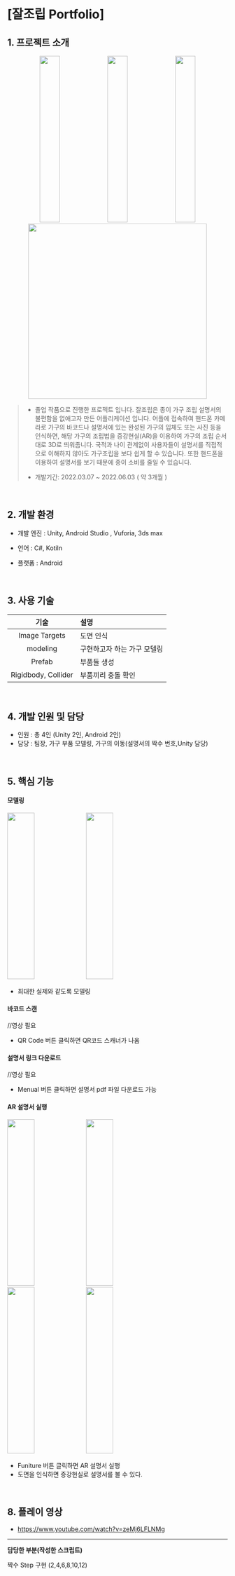 
# [잘조립 Portfolio]


## 1. 프로젝트 소개

<div align="center">

  <img src="https://github.com/user-attachments/assets/7d42f6f3-676e-4d22-ac5c-99d1500a22bf" width="30%" height="380"/>
  <img src="https://github.com/user-attachments/assets/fc94570a-0fa1-4358-9d1d-70d4189d9f81" width="30%" height="380"/>
  <img src="https://github.com/user-attachments/assets/bcf4ec01-1e57-49a9-8721-ad32e5d6c390" width="30%" height="380"/>
  <img src="https://github.com/user-attachments/assets/8431a7ea-f83d-4e6a-b029-e651fd9fe05d" width="90%" height="400"/>


</div>

> + 졸업 작품으로 진행한 프로젝트 입니다. 잘조립은 종이 가구 조립 설명서의 불편함을 없애고자 만든 어플리케이션 입니다. 
> 어플에 접속하여 핸드폰 카메라로 가구의 바코드나 설명서에 있는 완성된 가구의 입체도 또는 사진 등을 인식하면, 해당 가구의 조립법을 증강현실(AR)을 이용하여 가구의 조립 순서대로 3D로 띄워줍니다. 
> 국적과 나이 관계없이 사용자들이 설명서를 직접적으로 이해하지 않아도 가구조립을 보다 쉽게 할 수 있습니다. 또한 핸드폰을 이용하여 설명서를 보기 때문에 종이 소비를 줄일 수 있습니다. 
> 
> + 개발기간: 2022.03.07 ~ 2022.06.03 ( 약 3개월 )


<br>

## 2. 개발 환경

+ 개발 엔진 : Unity, Android Studio , Vuforia, 3ds max

+ 언어 : C#, Kotiln

+ 플랫폼 : Android


<br>

## 3. 사용 기술
| 기술 | 설명 |
|:---:|:---|
| Image Targets | 도면 인식 |
| modeling | 구현하고자 하는 가구 모델링 |
| Prefab | 부품들 생성 |
| Rigidbody, Collider | 부품끼리 충돌 확인 |

<br>

## 4. 개발 인원 및 담당

+ 인원 : 총 4인 (Unity 2인, Android 2인)
+ 담당 : 팀장, 가구 부품 모델링, 가구의 이동(설명서의 짝수 번호,Unity 담당)

<br>

## 5. 핵심 기능


#### 모델링
<div align="left">

  <img src="https://github.com/user-attachments/assets/56041ca8-61bb-47a4-af47-b767978143c9" width="35%" height="380"/>
  <img src="https://github.com/user-attachments/assets/0d85af17-681d-40ac-ad4e-53704b76ab70" width="35%" height="380"/>

</div>

+ 최대한 실제와 같도록 모델링

#### 바코드 스캔
 //영상 필요

+ QR Code 버튼 클릭하면 QR코드 스캐너가 나옴 


#### 설명서 링크 다운로드
<div align="left">

  //영상 필요

</div>

+ Menual 버튼 클릭하면 설명서 pdf 파일 다운로드 가능


#### AR 설명서 실행
<div align="left">

  <img src="https://github.com/user-attachments/assets/35ade444-bde5-4033-82dc-646a1d8b232e" width="35%" height="380"/>
  <img src="https://github.com/user-attachments/assets/36fedaba-9c35-40b8-9448-b71c5c2692ac" width="35%" height="380"/>

</div>
<div align="left">

  <img src="https://github.com/user-attachments/assets/d831e98f-870f-46f6-a72f-cd86649d45ee" width="35%" height="380"/>
  <img src="https://github.com/user-attachments/assets/ac53342f-41f9-4071-a2ea-998ef8264cf8" width="35%" height="380"/>

</div>

+ Funiture 버튼 글릭하면 AR 설명서 실행
+ 도면을 인식하면 증강현실로 설명서를 볼 수 있다.


<br>



## 8. 플레이 영상
+ https://www.youtube.com/watch?v=zeMj6LFLNMg

---

**담당한 부분(작성한 스크립트)**

짝수 Step 구현 (2,4,6,8,10,12)
